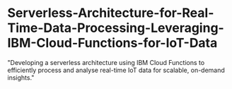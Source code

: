 # Serverless-Architecture-for-Real-Time-Data-Processing-Leveraging-IBM-Cloud-Functions-for-IoT-Data
"Developing a serverless architecture using IBM Cloud Functions to efficiently process and analyse real-time IoT data for scalable, on-demand insights."
